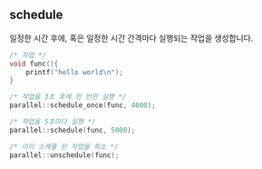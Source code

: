 schedule
----

일정한 시간 후에, 혹은 일정한 시간 간격마다 실행되는 작업을 생성합니다.

```C++
/* 작업 */
void func(){
    printf("hello world\n");
}

/* 작업을 3초 후에 한 번만 실행 */
parallel::schedule_once(func, 4000);

/* 작업을 5초마다 실행 */
parallel::schedule(func, 5000);

/* 이미 스케쥴 된 작업을 취소 */
parallel::unschedule(func);
```
